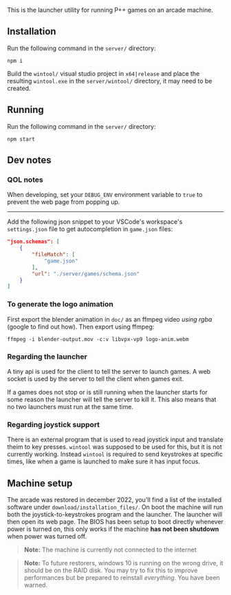 This is the launcher utility for running P++ games on an arcade machine.

## Installation

Run the following command in the `server/` directory:
```
npm i
```
Build the `wintool/` visual studio project in `x64|release` and place the resulting
`wintool.exe` in the `server/wintool/` directory, it may need to be created.

## Running

Run the following command in the `server/` directory:
```
npm start
```

## Dev notes

### QOL notes

When developing, set your `DEBUG_ENV` environment variable to `true` to
prevent the web page from popping up.

----

Add the following json snippet to your VSCode's workspace's `settings.json` file
to get autocompletion in `game.json` files:

```json
"json.schemas": [
    {
        "fileMatch": [
            "game.json"
        ],
        "url": "./server/games/schema.json"
    }
]
```

### To generate the logo animation
First export the blender animation in `doc/` as an ffmpeg video *using rgba* (google
to find out how). Then export using ffmpeg:
```
ffmpeg -i blender-output.mov -c:v libvpx-vp9 logo-anim.webm
```

### Regarding the launcher
A tiny api is used for the client to tell the server to launch games. A web socket
is used by the server to tell the client when games exit.

If a games does not stop or is still running when the launcher starts for some reason
the launcher will tell the server to kill it. This also means that no two launchers
must run at the same time.

### Regarding joystick support
There is an external program that is used to read joystick input and translate theim
to key presses. `wintool` was supposed to be used for this, but it is not currently
working. Instead `wintool` is required to send keystrokes at specific times, like
when a game is launched to make sure it has input focus.

## Machine setup

The arcade was restored in december 2022, you'll find a list of the installed software
under `download/installation_files/`. On boot the machine will run both the joystick-to-keystrokes
program and the launcher. The launcher will then open its web page.
The BIOS has been setup to boot directly whenever power is turned on, this only works
if the machine **has not been shutdown** when power was turned off.

> **Note:** The machine is currently not connected to the internet

> **Note:** To future restorers, windows 10 is running on the wrong drive, it should be
> on the RAID disk. You may try to fix this to improve performances but be prepared to
> reinstall *everything*. You have been warned.

